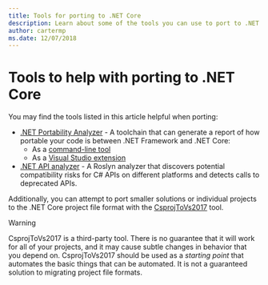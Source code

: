 ```yaml
---
title: Tools for porting to .NET Core
description: Learn about some of the tools you can use to port to .NET Core
author: cartermp
ms.date: 12/07/2018
---
```

# Tools to help with porting to .NET Core

You may find the tools listed in this article helpful when porting:

- [.NET Portability Analyzer](../../standard/analyzers/portability-analyzer.md) - A toolchain that can generate a report of how portable your code is between .NET Framework and .NET Core:
  - As a [command-line tool](https://github.com/Microsoft/dotnet-apiport/releases)
  - As a [Visual Studio extension](https://visualstudiogallery.msdn.microsoft.com/1177943e-cfb7-4822-a8a6-e56c7905292b)
- [.NET API analyzer](../../standard/analyzers/api-analyzer.md) - A Roslyn analyzer that discovers potential compatibility risks for C# APIs on different platforms and detects calls to deprecated APIs.

Additionally, you can attempt to port smaller solutions or individual projects to the .NET Core project file format with the [CsprojToVs2017](https://github.com/hvanbakel/CsprojToVs2017) tool.

> [!WARNING]
> CsprojToVs2017 is a third-party tool. There is no guarantee that it will work for all of your projects, and it may cause subtle changes in behavior that you depend on. CsprojToVs2017 should be used as a _starting point_ that automates the basic things that can be automated. It is not a guaranteed solution to migrating project file formats.

